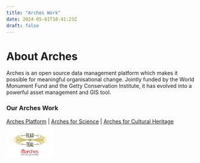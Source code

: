 ```yaml
---
title: "Arches Work"
date: 2024-05-01T10:41:23Z
draft: false
---
```


# About Arches

Arches is an open source data management platform which makes it possible for meaningful organisational change. Jointly funded by the World Monument Fund and the Getty Conservation Institute, it has evolved into a powerful asset management and GIS tool.

### Our Arches Work

[Arches Platform](https://www.archesproject.org/) | [Arches for Science](/pages/arches-science) | [Arches for Cultural Heritage](/pages/arches-heritage) 

<img alt="Arches F&T" src="/static/images/ftarches.png" style="width:25%;">
